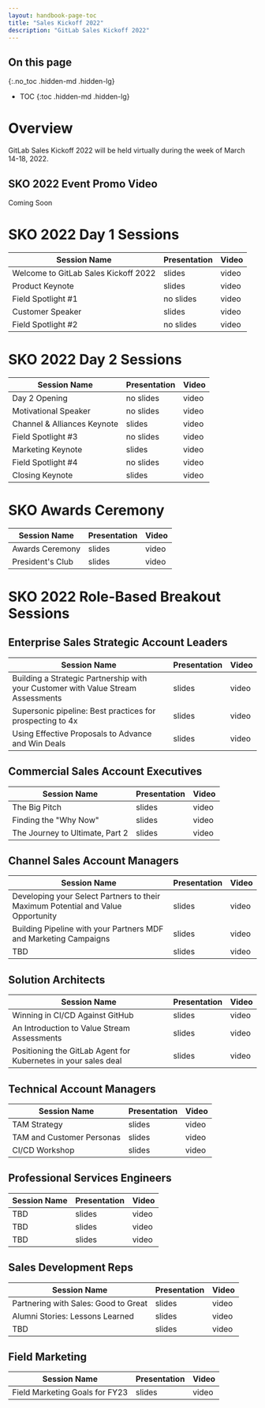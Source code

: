 ```yaml
---
layout: handbook-page-toc
title: "Sales Kickoff 2022"
description: "GitLab Sales Kickoff 2022"
---
```


## On this page
{:.no_toc .hidden-md .hidden-lg}

- TOC
{:toc .hidden-md .hidden-lg}

# Overview
GitLab Sales Kickoff 2022 will be held virtually during the week of March 14-18, 2022.

## SKO 2022 Event Promo Video

Coming Soon 

# SKO 2022 Day 1 Sessions

| **Session Name** | **Presentation** | **Video** |
| ------ | ------ | ------ |
| Welcome to GitLab Sales Kickoff 2022 | slides | video |
| Product Keynote | slides | video |
| Field Spotlight #1 | no slides | video |
| Customer Speaker | slides | video |
| Field Spotlight #2 | no slides | video |

# SKO 2022 Day 2 Sessions

| **Session Name** | **Presentation** | **Video** |
| ------ | ------ | ------ |
| Day 2 Opening | no slides | video |
| Motivational Speaker | no slides | video |
| Channel & Alliances Keynote | slides | video |
| Field Spotlight #3 | no slides | video |
| Marketing Keynote | slides | video |
| Field Spotlight #4 | no slides | video |
| Closing Keynote | slides| video |

# SKO Awards Ceremony

| **Session Name** | **Presentation** | **Video** |
| ------ | ------ | ------ |
| Awards Ceremony | slides | video |
| President's Club | slides | video |

# SKO 2022 Role-Based Breakout Sessions

## Enterprise Sales Strategic Account Leaders

| **Session Name** | **Presentation** | **Video** |
| ------ | ------ | ------ |
| Building a Strategic Partnership with your Customer with Value Stream Assessments | slides | video |
| Supersonic pipeline: Best practices for prospecting to 4x | slides | video |
| Using Effective Proposals to Advance and Win Deals | slides | video |

## Commercial Sales Account Executives

| **Session Name** | **Presentation** | **Video** |
| ------ | ------ | ------ |
| The Big Pitch | slides | video |
| Finding the "Why Now" | slides | video |
| The Journey to Ultimate, Part 2 | slides | video |

## Channel Sales Account Managers

| **Session Name** | **Presentation** | **Video** |
| ------ | ------ | ------ |
| Developing your Select Partners to their Maximum Potential and Value Opportunity | slides | video |
| Building Pipeline with your Partners MDF and Marketing Campaigns | slides | video |
| TBD | slides | video |

## Solution Architects

| **Session Name** | **Presentation** | **Video** |
| ------ | ------ | ------ |
| Winning in CI/CD Against GitHub | slides | video |
| An Introduction to Value Stream Assessments | slides | video |
| Positioning the GitLab Agent for Kubernetes in your sales deal | slides | video |

## Technical Account Managers

| **Session Name** | **Presentation** | **Video** |
| ------ | ------ | ------ |
| TAM Strategy | slides | video |
| TAM and Customer Personas | slides | video |
| CI/CD Workshop | slides | video |

## Professional Services Engineers

| **Session Name** | **Presentation** | **Video** |
| ------ | ------ | ------ |
| TBD | slides | video |
| TBD | slides | video |
| TBD | slides | video |

## Sales Development Reps

| **Session Name** | **Presentation** | **Video** |
| ------ | ------ | ------ |
| Partnering with Sales: Good to Great | slides | video |
| Alumni Stories: Lessons Learned | slides | video |
| TBD | slides | video |

## Field Marketing

| **Session Name** | **Presentation** | **Video** |
| ------ | ------ | ------ |
| Field Marketing Goals for FY23 | slides | video |

